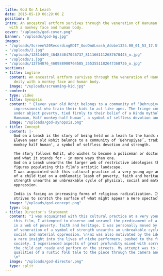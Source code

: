 ```yaml
---
title: God On A Leash
date: 2015-05-10 06:29:00 Z
position: 0
intro: An ancestral artform survives through the veneration of Hanuman, a hindu deity
  with a monkey face and human body.
cover: "/uploads/god-cover.png"
banner: "/uploads/god-bg.jpg"
images:
- "/uploads/Screen%20RecordingEDIT_GodOnALeash_Adobe1324.00_01_53_17.Still002.jpg"
- "/uploads/2.jpg"
- "/uploads/12814469_464834047046737_8111661112687670445_n.jpg"
- "/uploads/1.jpg"
- "/uploads/12764876_460988900764585_2553551182647368736_o.jpg"
sections:
- title: Logline
  content: An ancestral artform survives through the veneration of Hanuman, a hindu
    deity with a monkey face and human body.
  image: "/uploads/screaming-kid.jpg"
- content: 
  type: video
- title: Synopsis
  content: " Eleven year old Rohit belongs to a community of ‘Behrupiyas’, traditional
    impressionist who train their kids to act like apes. The fringe community survives
    under abject poverty, tied firmly to their belief of a Hindu mythological deity
    Hanuman, Half monkey-half human’, a symbol of selfless devotion and strength. "
  image: "/uploads/god-synopsis.png"
- title: Concept
  content: |-
    God on a Leash is the story of being held on a leash to the hands of faith, heritage and poverty through an excavation of the relation between humanism and divinity.
    Eleven year old Rohit belongs to a community of ‘Behrupiyas’, traditional impressionists who train their children to act like apes. This fringe community survives under abject poverty, tied firmly to their belief in the power of a Hindu mythological deity 'Hanuman: half
    monkey half human', a symbol of selfless devotion and strength.

    The story follows Rohit, who wishes to become a policeman or doctor but is instead forced into the practice. In the end, he embodies the deity
    and what it stands for - in more ways than one.
    God on a Leash unearths the larger web of restrictive ideologies that twine our minds and bodies, connecting us in kinship to the trapped
    figures populating this film’s artistic landscape.
    I was acquainted with this cultural practice at a very young age and through this film, I attempted to observe and unravel the predicament
    of a child tied on a emblematic leash of poverty, faith and heritage. I was personally moved by how the practice of veneration of a symbol of
    strength unearths an unbreakable cycle of physical, social and material
    oppression.

    India is facing an increasing forms of religious radicalization. It is easy to forget what religion imbues for the disenfranchised. God on a Leash
    strives to scratch the surface of what might appear a mere spectacle.
  image: "/uploads/god-concept.png"
  type: big
- title: Director's Statement
  content: "I was acquainted with this cultural practice at a very young age and through
    this film, I attempted to observe and unravel the predicament of a child trapped
    in a web of poverty, faith and heritage. I was personally moved by how the practice
    of veneration of a symbol of strength unearths an unbreakable cycle of physical,
    social and material oppression. \n\nI was also motivated by the idea of capturing
    a rare insight into the lives of niche performers, pushed to the fringes of the
    society. I experienced aspects of great profundity mixed with sorrow while capturing
    the child get ready and perform on the streets. My attempt was to impart visceral
    qualities of a rustic folk tale to the piece through the camera and sound work.
    \n"
  image: "/uploads/god-director.png"
  type: split
---
```


